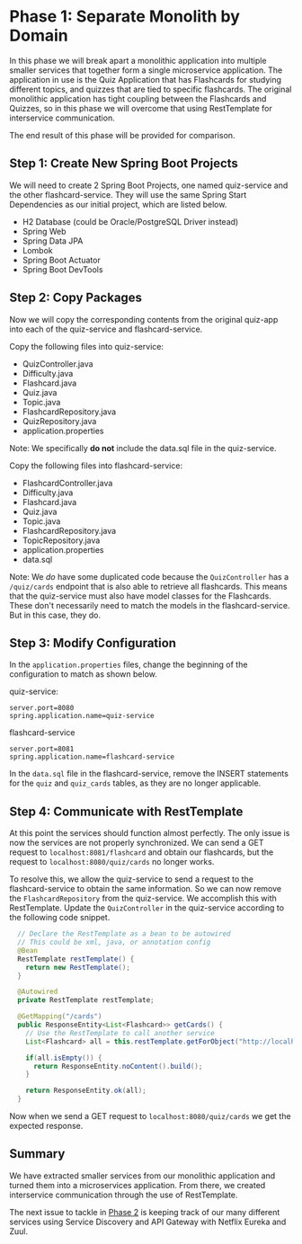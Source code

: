 # Phase 1: Separate Monolith by Domain

In this phase we will break apart a monolithic application into multiple smaller services that together form a single microservice application. The application in use is the Quiz Application that has Flashcards for studying different topics, and quizzes that are tied to specific flashcards. The original monolithic application has tight coupling between the Flashcards and Quizzes, so in this phase we will overcome that using RestTemplate for interservice communication.

The end result of this phase will be provided for comparison.

## Step 1: Create New Spring Boot Projects

We will need to create 2 Spring Boot Projects, one named quiz-service and the other flashcard-service. They will use the same Spring Start Dependencies as our initial project, which are listed below.

* H2 Database (could be Oracle/PostgreSQL Driver instead)
* Spring Web
* Spring Data JPA
* Lombok
* Spring Boot Actuator
* Spring Boot DevTools

## Step 2: Copy Packages

Now we will copy the corresponding contents from the original quiz-app into each of the quiz-service and flashcard-service.

Copy the following files into quiz-service:
* QuizController.java
* Difficulty.java
* Flashcard.java
* Quiz.java
* Topic.java
* FlashcardRepository.java
* QuizRepository.java
* application.properties

Note: We specifically **do not** include the data.sql file in the quiz-service.

Copy the following files into flashcard-service:
* FlashcardController.java
* Difficulty.java
* Flashcard.java
* Quiz.java
* Topic.java
* FlashcardRepository.java
* TopicRepository.java
* application.properties
* data.sql

Note: We *do* have some duplicated code because the `QuizController` has a `/quiz/cards` endpoint that is also able to retrieve all flashcards. This means that the quiz-service must also have model classes for the Flashcards. These don't necessarily need to match the models in the flashcard-service. But in this case, they do.

## Step 3: Modify Configuration

In the `application.properties` files, change the beginning of the configuration to match as shown below.

quiz-service:
```properties
server.port=8080
spring.application.name=quiz-service
```

flashcard-service
```properties
server.port=8081
spring.application.name=flashcard-service
```

In the `data.sql` file in the flashcard-service, remove the INSERT statements for the `quiz` and `quiz_cards` tables, as they are no longer applicable.

## Step 4: Communicate with RestTemplate

At this point the services should function almost perfectly. The only issue is now the services are not properly synchronized. We can send a GET request to `localhost:8081/flashcard` and obtain our flashcards, but the request to `localhost:8080/quiz/cards` no longer works.

To resolve this, we allow the quiz-service to send a request to the flashcard-service to obtain the same information. So we can now remove the `FlashcardRepository` from the quiz-service.
We accomplish this with RestTemplate. Update the `QuizController` in the quiz-service according to the following code snippet.

```java
  // Declare the RestTemplate as a bean to be autowired
  // This could be xml, java, or annotation config
  @Bean
  RestTemplate restTemplate() {
    return new RestTemplate();
  }

  @Autowired
  private RestTemplate restTemplate;

  @GetMapping("/cards")
  public ResponseEntity<List<Flashcard>> getCards() {
    // Use the RestTemplate to call another service
    List<Flashcard> all = this.restTemplate.getForObject("http://localhost:8081/flashcard", List.class);

    if(all.isEmpty()) {
      return ResponseEntity.noContent().build();
    }

    return ResponseEntity.ok(all);
  }
```

Now when we send a GET request to `localhost:8080/quiz/cards` we get the expected response.

## Summary

We have extracted smaller services from our monolithic application and turned them into a microservices application. From there, we created interservice communication through the use of RestTemplate.

The next issue to tackle in [Phase 2](../phase2) is keeping track of our many different services using Service Discovery and API Gateway with Netflix Eureka and Zuul.
